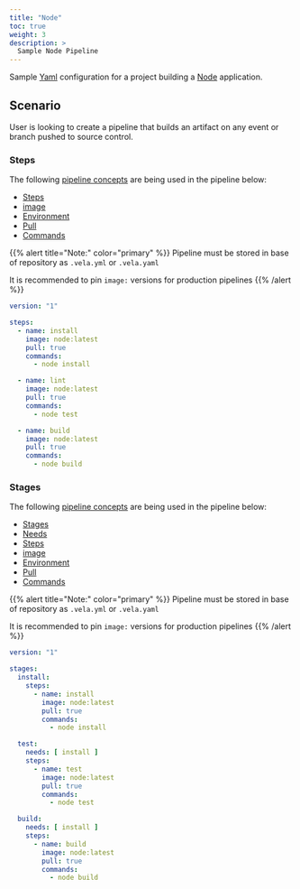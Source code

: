 ```yaml
---
title: "Node"
toc: true
weight: 3
description: >
  Sample Node Pipeline
---
```


Sample [Yaml](https://yaml.org/spec/) configuration for a project building a [Node](https://nodejs.org/en/docs/) application.

## Scenario

User is looking to create a pipeline that builds an artifact on any event or branch pushed to source control.

### Steps

The following [pipeline concepts](/docs/concepts/pipeline) are being used in the pipeline below:

* [Steps](/docs/concepts/pipeline/steps/)
* [image](/docs/concepts/pipeline/steps/image/)
* [Environment](/docs/concepts/pipeline/steps/environment/)
* [Pull](/docs/concepts/pipeline/steps/pull/)
* [Commands](/docs/concepts/pipeline/steps/commands/)

{{% alert title="Note:" color="primary" %}}
Pipeline must be stored in base of repository as `.vela.yml` or `.vela.yaml`

It is recommended to pin `image:` versions for production pipelines
{{% /alert %}}

```yaml
version: "1"

steps:
  - name: install
    image: node:latest
    pull: true
    commands:
      - node install

  - name: lint
    image: node:latest
    pull: true
    commands:
      - node test

  - name: build
    image: node:latest
    pull: true
    commands:
      - node build
```

### Stages

The following [pipeline concepts](/docs/concepts/pipeline) are being used in the pipeline below:

* [Stages](/docs/concepts/pipeline/stages/)
* [Needs](/docs/concepts/pipeline/needs/)
* [Steps](/docs/concepts/pipeline/steps/)
* [image](/docs/concepts/pipeline/steps/image/)
* [Environment](/docs/concepts/pipeline/steps/environment/)
* [Pull](/docs/concepts/pipeline/steps/pull/)
* [Commands](/docs/concepts/pipeline/steps/commands/)

{{% alert title="Note:" color="primary" %}}
Pipeline must be stored in base of repository as `.vela.yml` or `.vela.yaml`

It is recommended to pin `image:` versions for production pipelines
{{% /alert %}}

```yaml
version: "1"

stages:
  install:
    steps:
      - name: install
        image: node:latest
        pull: true
        commands:
          - node install

  test:
    needs: [ install ]
    steps:
      - name: test
        image: node:latest
        pull: true
        commands:
          - node test

  build:
    needs: [ install ]
    steps:
      - name: build
        image: node:latest
        pull: true
        commands:
          - node build
```